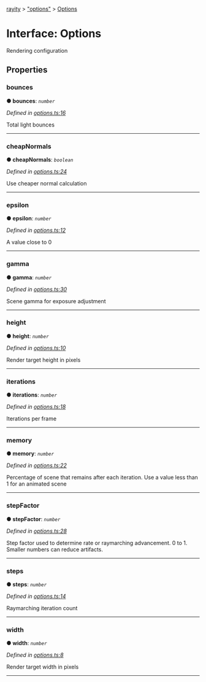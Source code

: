 [rayity](../README.md) > ["options"](../modules/_options_.md) > [Options](../interfaces/_options_.options.md)



# Interface: Options


Rendering configuration


## Properties
<a id="bounces"></a>

###  bounces

**●  bounces**:  *`number`* 

*Defined in [options.ts:16](https://github.com/gribbet/rayity/blob/afedd20/src/options.ts#L16)*



Total light bounces




___

<a id="cheapnormals"></a>

###  cheapNormals

**●  cheapNormals**:  *`boolean`* 

*Defined in [options.ts:24](https://github.com/gribbet/rayity/blob/afedd20/src/options.ts#L24)*



Use cheaper normal calculation




___

<a id="epsilon"></a>

###  epsilon

**●  epsilon**:  *`number`* 

*Defined in [options.ts:12](https://github.com/gribbet/rayity/blob/afedd20/src/options.ts#L12)*



A value close to 0




___

<a id="gamma"></a>

###  gamma

**●  gamma**:  *`number`* 

*Defined in [options.ts:30](https://github.com/gribbet/rayity/blob/afedd20/src/options.ts#L30)*



Scene gamma for exposure adjustment




___

<a id="height"></a>

###  height

**●  height**:  *`number`* 

*Defined in [options.ts:10](https://github.com/gribbet/rayity/blob/afedd20/src/options.ts#L10)*



Render target height in pixels




___

<a id="iterations"></a>

###  iterations

**●  iterations**:  *`number`* 

*Defined in [options.ts:18](https://github.com/gribbet/rayity/blob/afedd20/src/options.ts#L18)*



Iterations per frame




___

<a id="memory"></a>

###  memory

**●  memory**:  *`number`* 

*Defined in [options.ts:22](https://github.com/gribbet/rayity/blob/afedd20/src/options.ts#L22)*



Percentage of scene that remains after each iteration. Use a value less than 1 for an animated scene




___

<a id="stepfactor"></a>

###  stepFactor

**●  stepFactor**:  *`number`* 

*Defined in [options.ts:28](https://github.com/gribbet/rayity/blob/afedd20/src/options.ts#L28)*



Step factor used to determine rate or raymarching advancement. 0 to 1\. Smaller numbers can reduce artifacts.




___

<a id="steps"></a>

###  steps

**●  steps**:  *`number`* 

*Defined in [options.ts:14](https://github.com/gribbet/rayity/blob/afedd20/src/options.ts#L14)*



Raymarching iteration count




___

<a id="width"></a>

###  width

**●  width**:  *`number`* 

*Defined in [options.ts:8](https://github.com/gribbet/rayity/blob/afedd20/src/options.ts#L8)*



Render target width in pixels




___


